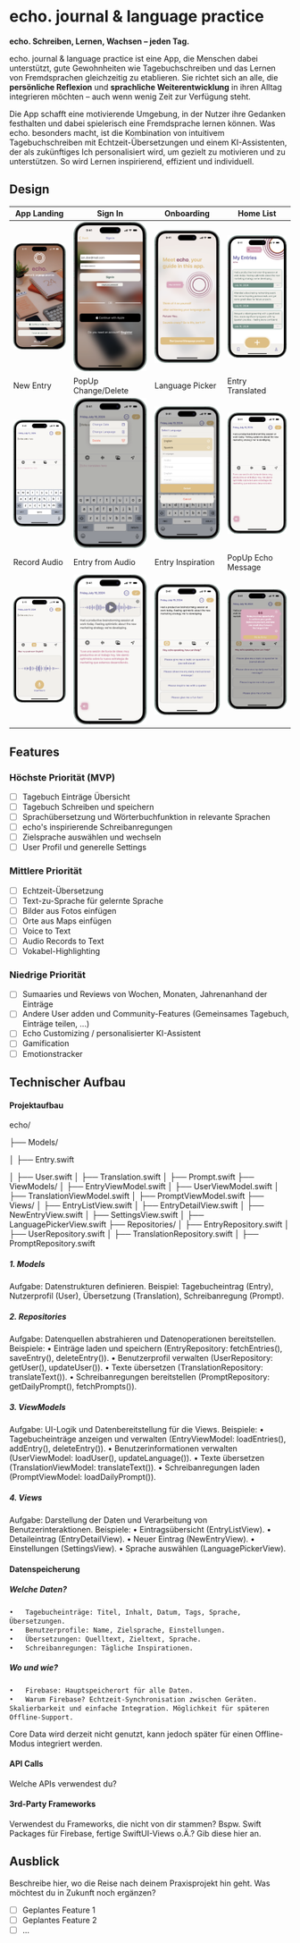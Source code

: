 # echo. journal & language practice

**echo. Schreiben, Lernen, Wachsen – jeden Tag.**

echo. journal & language practice ist eine App, die Menschen dabei unterstützt, gute Gewohnheiten wie Tagebuchschreiben und das Lernen von Fremdsprachen gleichzeitig zu etablieren. Sie richtet sich an alle, die **persönliche Reflexion** und **sprachliche Weiterentwicklung** in ihren Alltag integrieren möchten – auch wenn wenig Zeit zur Verfügung steht.

Die App schafft eine motivierende Umgebung, in der Nutzer ihre Gedanken festhalten und dabei spielerisch eine Fremdsprache lernen können. Was echo. besonders macht, ist die Kombination von intuitivem Tagebuchschreiben mit Echtzeit-Übersetzungen und einem KI-Assistenten, der als zukünftiges Ich personalisiert wird, um gezielt zu motivieren und zu unterstützen. So wird Lernen inspirierend, effizient und individuell.


## Design

| App Landing             | Sign In               | Onboarding             | Home List            |
|--------------------------|-----------------------|------------------------|----------------------|
| ![App Landing](./img/App%20Landing.png) | ![Sign In](./img/Sign%20In.png) | ![Onboarding](./img/echo%20onboarding.png) | ![Home List](./img/Home%20List.png) |
| New Entry               | PopUp Change/Delete | Language Picker        | Entry Translated     |
| ![New Entry](./img/New%20Entry.png) | ![PopUp Change/Delete](./img/PopUp%20Change%20Delete.png) | ![Language Picker](./img/Language%20Picker.png) | ![Entry Translated](./img/Entry%20translated.png) |
| Record Audio            | Entry from Audio     | Entry Inspiration      | PopUp Echo Message   |
| ![Record Audio](./img/Record%20Audio.png) | ![Entry from Audio](./img/Entry%20from%20Audio.png) | ![Entry Inspiration](./img/Echo%20Entry%20Inspiration.png) | ![PopUp Echo Message](./img/PopUp%20Echo%20Message.png) |

## Features

### Höchste Priorität (MVP)
- [ ] Tagebuch Einträge Übersicht
- [ ] Tagebuch Schreiben und speichern
- [ ] Sprachübersetzung und Wörterbuchfunktion in relevante Sprachen
- [ ] echo's inspirierende Schreibanregungen
- [ ] Zielsprache auswählen und wechseln
- [ ] User Profil und generelle Settings
### Mittlere Priorität
- [ ] Echtzeit-Übersetzung
- [ ] Text-zu-Sprache für gelernte Sprache
- [ ] Bilder aus Fotos einfügen
- [ ] Orte aus Maps einfügen
- [ ] Voice to Text
- [ ] Audio Records to Text
- [ ] Vokabel-Highlighting
### Niedrige Priorität
- [ ] Sumaaries und Reviews von Wochen, Monaten, Jahrenanhand der Einträge
- [ ] Andere User adden und Community-Features (Gemeinsames Tagebuch, Einträge teilen, ...)
- [ ] Echo Customizing / personalisierter KI-Assistent
- [ ] Gamification
- [ ] Emotionstracker

## Technischer Aufbau

#### Projektaufbau
echo/

├── Models/

│   ├── Entry.swift

│   ├── User.swift
│   ├── Translation.swift
│   ├── Prompt.swift
├── ViewModels/
│   ├── EntryViewModel.swift
│   ├── UserViewModel.swift
│   ├── TranslationViewModel.swift
│   ├── PromptViewModel.swift
├── Views/
│   ├── EntryListView.swift
│   ├── EntryDetailView.swift
│   ├── NewEntryView.swift
│   ├── SettingsView.swift
│   ├── LanguagePickerView.swift
├── Repositories/
│   ├── EntryRepository.swift
│   ├── UserRepository.swift
│   ├── TranslationRepository.swift
│   ├── PromptRepository.swift

##### 1. Models
Aufgabe: Datenstrukturen definieren.
Beispiel: Tagebucheintrag (Entry), Nutzerprofil (User), Übersetzung (Translation), Schreibanregung (Prompt).

##### 2. Repositories
Aufgabe: Datenquellen abstrahieren und Datenoperationen bereitstellen.
Beispiele:
	•	Einträge laden und speichern (EntryRepository: fetchEntries(), saveEntry(), deleteEntry()).
	•	Benutzerprofil verwalten (UserRepository: getUser(), updateUser()).
	•	Texte übersetzen (TranslationRepository: translateText()).
	•	Schreibanregungen bereitstellen (PromptRepository: getDailyPrompt(), fetchPrompts()).

##### 3. ViewModels
Aufgabe: UI-Logik und Datenbereitstellung für die Views.
Beispiele:
	•	Tagebucheinträge anzeigen und verwalten (EntryViewModel: loadEntries(), addEntry(), deleteEntry()).
	•	Benutzerinformationen verwalten (UserViewModel: loadUser(), updateLanguage()).
	•	Texte übersetzen (TranslationViewModel: translateText()).
	•	Schreibanregungen laden (PromptViewModel: loadDailyPrompt()).

##### 4. Views
Aufgabe: Darstellung der Daten und Verarbeitung von Benutzerinteraktionen.
Beispiele:
	•	Eintragsübersicht (EntryListView).
	•	Detaileintrag (EntryDetailView).
	•	Neuer Eintrag (NewEntryView).
	•	Einstellungen (SettingsView).
	•	Sprache auswählen (LanguagePickerView).

#### Datenspeicherung

##### Welche Daten?
	•	Tagebucheinträge: Titel, Inhalt, Datum, Tags, Sprache, Übersetzungen.
	•	Benutzerprofile: Name, Zielsprache, Einstellungen.
	•	Übersetzungen: Quelltext, Zieltext, Sprache.
	•	Schreibanregungen: Tägliche Inspirationen.

##### Wo und wie?
	•	Firebase: Hauptspeicherort für alle Daten.
	•	Warum Firebase? Echtzeit-Synchronisation zwischen Geräten. Skalierbarkeit und einfache Integration. Möglichkeit für späteren Offline-Support.

Core Data wird derzeit nicht genutzt, kann jedoch später für einen Offline-Modus integriert werden.

#### API Calls
Welche APIs verwendest du?

#### 3rd-Party Frameworks
Verwendest du Frameworks, die nicht von dir stammen? Bspw. Swift Packages für Firebase, fertige SwiftUI-Views o.Ä.? Gib diese hier an.


## Ausblick
Beschreibe hier, wo die Reise nach deinem Praxisprojekt hin geht. Was möchtest du in Zukunft noch ergänzen?

- [ ] Geplantes Feature 1
- [ ] Geplantes Feature 2
- [ ] ...
